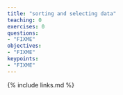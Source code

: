 ```yaml
---
title: "sorting and selecting data"
teaching: 0
exercises: 0
questions:
- "FIXME"
objectives:
- "FIXME"
keypoints:
- "FIXME"
---
```




{% include links.md %}
